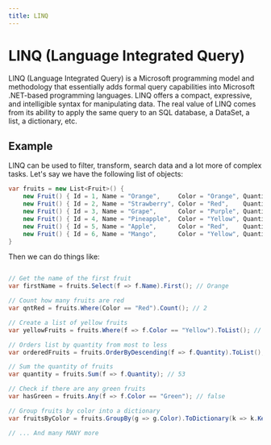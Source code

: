 ```yaml
---
title: LINQ
---
```


# LINQ (Language Integrated Query)

LINQ (Language Integrated Query) is a Microsoft programming model and methodology that essentially adds formal query capabilities into Microsoft .NET-based programming languages. LINQ offers a compact, expressive, and intelligible syntax for manipulating data. The real value of LINQ comes from its ability to apply the same query to an SQL database, a DataSet, a list, a dictionary, etc.

## Example

LINQ can be used to filter, transform, search data and a lot more of complex tasks. Let's say we have the following list of objects:

```csharp
var fruits = new List<Fruit>() {
    new Fruit() { Id = 1, Name = "Orange",     Color = "Orange", Quantity: 3   },
    new Fruit() { Id = 2, Name = "Strawberry", Color = "Red",    Quantity: 12  },
    new Fruit() { Id = 3, Name = "Grape",      Color = "Purple", Quantity: 25  },
    new Fruit() { Id = 4, Name = "Pineapple",  Color = "Yellow", Quantity: 1   },
    new Fruit() { Id = 5, Name = "Apple",      Color = "Red",    Quantity: 5   },
    new Fruit() { Id = 6, Name = "Mango",      Color = "Yellow", Quantity: 2   }
}
```

Then we can do things like:

```csharp

// Get the name of the first fruit
var firstName = fruits.Select(f => f.Name).First(); // Orange

// Count how many fruits are red
var qntRed = fruits.Where(Color == "Red").Count(); // 2

// Create a list of yellow fruits
var yellowFruits = fruits.Where(f => f.Color == "Yellow").ToList(); // { Pineapple, Mango }

// Orders list by quantity from most to less
var orderedFruits = fruits.OrderByDescending(f => f.Quantity).ToList(); // {Grape, Strawberry, Orange, Apple, Mango, Pineapple}

// Sum the quantity of fruits
var quantity = fruits.Sum(f => f.Quantity); // 53

// Check if there are any green fruits
var hasGreen = fruits.Any(f => f.Color == "Green"); // false

// Group fruits by color into a dictionary
var fruitsByColor = fruits.GroupBy(g => g.Color).ToDictionary(k => k.Key, v => v.ToList()); // Dictionary of list of fruits by color

// ... And many MANY more

```
